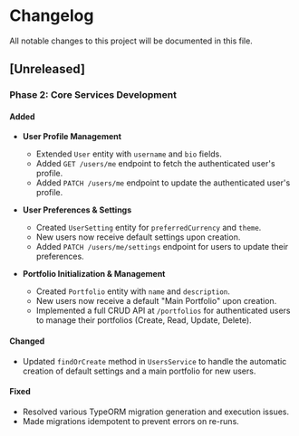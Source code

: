 # Changelog

All notable changes to this project will be documented in this file.

## [Unreleased]

### Phase 2: Core Services Development

#### Added
- **User Profile Management**
  - Extended `User` entity with `username` and `bio` fields.
  - Added `GET /users/me` endpoint to fetch the authenticated user's profile.
  - Added `PATCH /users/me` endpoint to update the authenticated user's profile.

- **User Preferences & Settings**
  - Created `UserSetting` entity for `preferredCurrency` and `theme`.
  - New users now receive default settings upon creation.
  - Added `PATCH /users/me/settings` endpoint for users to update their preferences.

- **Portfolio Initialization & Management**
  - Created `Portfolio` entity with `name` and `description`.
  - New users now receive a default "Main Portfolio" upon creation.
  - Implemented a full CRUD API at `/portfolios` for authenticated users to manage their portfolios (Create, Read, Update, Delete).

#### Changed
- Updated `findOrCreate` method in `UsersService` to handle the automatic creation of default settings and a main portfolio for new users.

#### Fixed
- Resolved various TypeORM migration generation and execution issues.
- Made migrations idempotent to prevent errors on re-runs.
